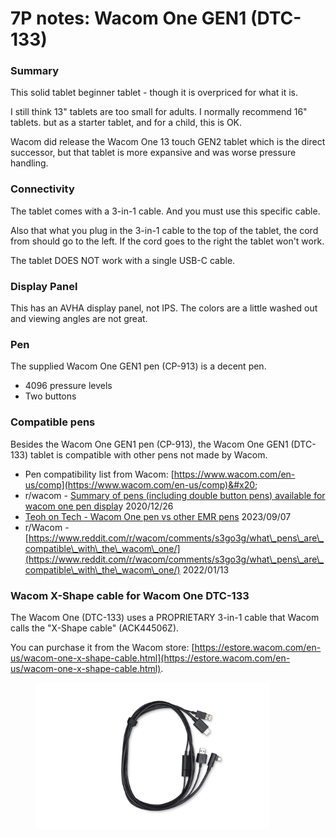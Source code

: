# 7P notes: Wacom One GEN1 (DTC-133)

### **Summary**

This solid tablet beginner tablet - though it is overpriced for what it is.

I still think 13" tablets are too small for adults. I normally recommend 16" tablets. but as a starter tablet, and for a child, this is OK.

Wacom did release the Wacom One 13 touch GEN2 tablet which is the direct successor, but that tablet is more expansive and was worse pressure handling.

### **Connectivity**

The tablet comes with a 3-in-1 cable. And you must use this specific cable.

Also that what you plug in the 3-in-1 cable to the top of the tablet, the cord from should go to the left. If the cord goes to the right the tablet won't work.

The tablet DOES NOT work with a single USB-C cable.

### **Display Panel**

This has an AVHA display panel, not IPS. The colors are a little washed out and viewing angles are not great.

### **Pen**

The supplied Wacom One GEN1 pen (CP-913) is a decent pen.

* 4096 pressure levels
* Two buttons

### Compatible pens

Besides the Wacom One GEN1 pen (CP-913), the Wacom One GEN1 (DTC-133) tablet is compatible with other pens not made by Wacom. &#x20;

* Pen compatibility list from Wacom: [https://www.wacom.com/en-us/comp](https://www.wacom.com/en-us/comp)&#x20;
* r/wacom - [Summary of pens (including double button pens) available for wacom one pen displa](https://www.reddit.com/r/wacom/comments/kkfip3/summary\_of\_pens\_including\_double\_button\_pens/)y 2020/12/26
* [Teoh on Tech - Wacom One pen vs other EMR pens](https://www.youtube.com/watch?v=rCXvaMhW3xI) 2023/09/07&#x20;
* r/Wacom  - [https://www.reddit.com/r/wacom/comments/s3go3g/what\_pens\_are\_compatible\_with\_the\_wacom\_one/](https://www.reddit.com/r/wacom/comments/s3go3g/what\_pens\_are\_compatible\_with\_the\_wacom\_one/) 2022/01/13

### Wacom X-Shape cable for Wacom One DTC-133

The Wacom One (DTC-133) uses a PROPRIETARY 3-in-1 cable that Wacom calls the "X-Shape cable" (ACK44506Z).

You can purchase it from the Wacom store: [https://estore.wacom.com/en-us/wacom-one-x-shape-cable.html](https://estore.wacom.com/en-us/wacom-one-x-shape-cable.html).



<div align="left">

<figure><img src="../../../.gitbook/assets/ack44506z_main (2).jpg" alt="" width="375"><figcaption></figcaption></figure>

</div>





